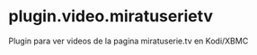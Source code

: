 plugin.video.miratuserietv
==========================

Plugin para ver videos de la pagina miratuserie.tv en Kodi/XBMC
